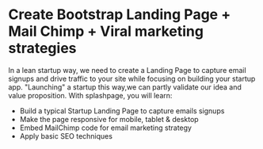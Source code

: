 # Create Bootstrap Landing Page + Mail Chimp + Viral marketing strategies

In a lean startup way, we need to create a Landing Page to capture email signups and drive traffic to your site while focusing on building your startup app. "Launching" a startup this way,we can partly validate our idea and value proposition. With splashpage, you will learn:

* Build a typical Startup Landing Page to capture emails signups
* Make the page responsive for mobile, tablet & desktop
* Embed MailChimp code for email marketing strategy
* Apply basic SEO techniques